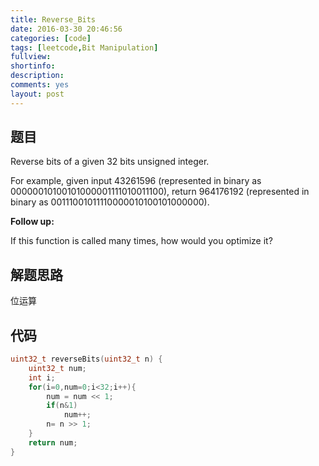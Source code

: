 ```yaml
---
title: Reverse_Bits
date: 2016-03-30 20:46:56
categories: [code]
tags: [leetcode,Bit Manipulation]
fullview: 
shortinfo: 
description: 
comments: yes
layout: post
---
```


## 题目

Reverse bits of a given 32 bits unsigned integer.

For example, given input 43261596 (represented in binary as 00000010100101000001111010011100), return 964176192 (represented in binary as 00111001011110000010100101000000).

**Follow up:**

If this function is called many times, how would you optimize it?

## 解题思路

位运算

## 代码

```c
uint32_t reverseBits(uint32_t n) {
    uint32_t num;
	int i;
	for(i=0,num=0;i<32;i++){
	    num = num << 1;
		if(n&1)
			num++;
		n= n >> 1;
	}
	return num;
}
```
